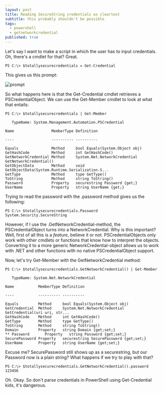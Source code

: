 ```yaml
---
layout: post
title: Reading SecureString credentials as cleartext
subtitle: this probably shouldn't be possible
tags:
  - powershell
  - getnetworkcredential
published: true
---
```


Let's say I want to make a script in which the user has to input credentials. Oh, there's a cmdlet for that? Great.

~~~
PS C:\> $totallysecurecredentials = Get-Credential
~~~

This gives us this prompt:

![prompt](http://www.powershellmagazine.com/wp-content/uploads/2013/02/Get-Credential.png)

So what happens here is that the Get-Credential cmdlet retrieves a PSCredentialObject. 
We can use the Get-Member cmdlet to look at what that entails:

~~~
PS C:\> $totallysecurecredentials | Get-Member 

   TypeName: System.Management.Automation.PSCredential

Name                 MemberType Definition

----                 ---------- ----------

Equals               Method     bool Equals(System.Object obj)
GetHashCode          Method     int GetHashCode()
GetNetworkCredential Method     System.Net.NetworkCredential GetNetworkCredential()
GetObjectData        Method     void GetObjectData(System.Runtime.Serialization.S...
GetType              Method     type GetType()
ToString             Method     string ToString()
Password             Property   securestring Password {get;}
UserName             Property   string UserName {get;}
~~~

Trying to read the password with the .password method gives us the following:

~~~
PS C:\> $totallysecurecredentials.Password
System.Security.SecureString
~~~

However, if I use the .GetNetworkCredential-method, the PSCredentialObject turns into a NetworkCredential. Why is this important? Well, first of all this is a _feature_, believe it or not. PSCredentialObjects only work with other cmdlets or functions that know how to interpret the objects. Converting it to a more generic NetworkCredential-object allows us to work with .NET and other functions with no native PSCredentialObject support. 

Now, let's try Get-Member with the GetNetworkCredential method:

~~~
PS C:\> $totallysecurecredentials.GetNetworkCredential() | Get-Member 

   TypeName: System.Net.NetworkCredential

Name           MemberType Definition

----           ---------- ----------

Equals         Method     bool Equals(System.Object obj)
GetCredential  Method     System.Net.NetworkCredential GetCredential(uri uri, str...
GetHashCode    Method     int GetHashCode()
GetType        Method     type GetType()
ToString       Method     string ToString()
Domain         Property   string Domain {get;set;}
** Password       Property   string Password {get;set;}
SecurePassword Property   securestring SecurePassword {get;set;}
UserName       Property   string UserName {get;set;}
~~~

Excuse me? SecurePassword still shows up as a securestring, but our Password now is a plain string? What happens if we try to play with that?

~~~
PS C:\> $totallysecurecredentials.GetNetworkCredential().password
123456
~~~

Oh. Okay. So don't parse credentials in PowerShell using Get-Credential kids, it's dangerous.
